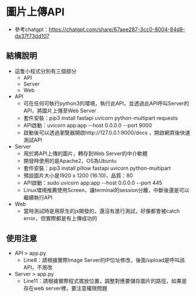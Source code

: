 # 圖片上傳API

- 參考chatgpt：https://chatgpt.com/share/67aee287-3cc0-8004-84d8-da37f73dd107

## 結構說明

- 這隻小程式分別有三個部分
  - API
  - Server
  - Web
- API
  - 可在任何可執行python3的環境，執行此API，並透過此API呼叫Server的API，將圖片上傳至Web Server
  - 套件安裝：pip3 install fastapi uvicorn python-multipart requests
  - API啟動：uvicorn app:app --host 0.0.0.0 --port 9000
  - 啟動後可以透過瀏覽器開啟http://127.0.0.1:9000/docs ，開啟網頁後快速測試API
- Server
  - 用於將API上傳的圖片，轉存到Web Server的中介軟體
  - 開發時使用的是Apache2，OS為Ubuntu
  - 套件安裝：pip3 install pillow fastapi uvicorn python-multipart
  - 預設圖片大小是1920 x 1200 (16:10)，品質：80
  - API啟動：sudo uvicorn app:app --host 0.0.0.0 --port 445
  - Linux環境推薦使用Screen，讓terminal的session分離，中斷後還是可以繼續執行API
- Web
  - 當時測試時是用原生的js開發的，還沒有進行測試，好像都會被catch error，但實際都是有上傳成功的
## 使用注意

- API > app.py
  - Line8：請根據實際Image Server的IP位址修改，後面/upload是呼叫該API，不用改
- Server > app.py
  - Line11：請根據實際程式擺放位置，調整對應要儲存圖片的路徑，如果是存在web server裡，要注意權限問題
